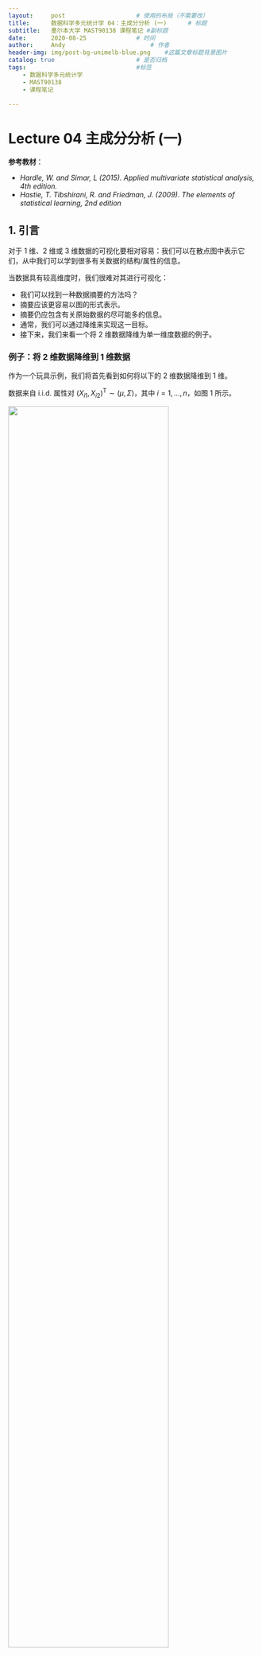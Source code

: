 ```yaml
---
layout:     post   				    # 使用的布局（不需要改）
title:      数据科学多元统计学 04：主成分分析 (一)   	# 标题 
subtitle:   墨尔本大学 MAST90138 课程笔记 #副标题
date:       2020-08-25				# 时间
author:     Andy 						# 作者
header-img: img/post-bg-unimelb-blue.png 	#这篇文章标题背景图片
catalog: true 						# 是否归档
tags:								#标签
    - 数据科学多元统计学
    - MAST90138
    - 课程笔记

---
```


# Lecture 04 主成分分析 (一)

**参考教材**：

* *Hardle, W. and Simar, L (2015). Applied multivariate statistical analysis, 4th edition.*
* *Hastie, T. Tibshirani, R. and Friedman, J. (2009). The elements of statistical learning, 2nd edition*

## 1. 引言

对于 1 维、2 维或 3 维数据的可视化要相对容易：我们可以在散点图中表示它们，从中我们可以学到很多有关数据的结构/属性的信息。

当数据具有较高维度时，我们很难对其进行可视化：

* 我们可以找到一种数据摘要的方法吗？
* 摘要应该更容易以图的形式表示。
* 摘要仍应包含有关原始数据的尽可能多的信息。
* 通常，我们可以通过降维来实现这一目标。
* 接下来，我们来看一个将 2 维数据降维为单一维度数据的例子。

### 例子：将 2 维数据降维到 1 维数据

作为一个玩具示例，我们将首先看到如何将以下的 2 维数据降维到 1 维。

数据来自 i.i.d. 属性对 $(X_{i1}, X_{i2})^{\mathrm T} \sim (\mu, \Sigma)$，其中 $i = 1, \dots, n$，如图 1 所示。

<img src="http://andy-blog.oss-cn-beijing.aliyuncs.com/blog/2020-09-27-WX20200927-224826%402x.png" width="80%">

<span><center> <span style="font-size:10pt"> <span style="color:steelblue;font-weight:bold">图 1</span>：2 维数据的散点图</span></center></span>

对于这类问题，通常首先需要进行 **中心化数据** (中心化之后的数据从几何上更容易理解)。对于 $i = 1, \dots, n$，我们将 $(X_{i1}, X_{i2})^{\mathrm T}$ 替换为 $(X_{i1}- \overline X_1, X_{i2}- \overline X_2)^{\mathrm T}$，如图 2 所示：

<img src="http://andy-blog.oss-cn-beijing.aliyuncs.com/blog/2020-09-27-WX20200927-230722%402x.png" width="80%">

<span><center> <span style="font-size:10pt"> <span style="color:steelblue;font-weight:bold">图 2</span>：中心化数据，可以看到，现在数据中心位于坐标原点处。</span></center></span>

**注意**：从现在起，为避免繁琐的符号表示，当我们提到 $X_{ij}$ 时，我们实际上指的是 $X_{ij}-\overline X_j$。

为了将这些数据降维到一维，我们可以采取一些措施，例如：**仅保留每个数据点的第一个成分** $X_{i1}$。

<img src="http://andy-blog.oss-cn-beijing.aliyuncs.com/blog/2020-09-27-WX20200927-231549%402x.png" width="80%">

<span><center> <span style="font-size:10pt"> <span style="color:steelblue;font-weight:bold">图 3</span>：2 维数据中每个数据点在第一个成分方向 $X_{1}$ 上的投影</span></center></span>

<img src="http://andy-blog.oss-cn-beijing.aliyuncs.com/blog/2020-09-28-WX20200928-092335%402x.png" width="75%">

<span><center> <span style="font-size:10pt"> <span style="color:steelblue;font-weight:bold">图 4</span>：每个数据点仅保留第一个成分 $X_{i1}$，将数据降维到 1 维</span></center></span>

但这种降维方式并不是我们所期望的，因为我们丢失了原始数据中第二个成分 $X_2$ 的所有相关信息。

* 例如，假设数据包含 $n = 100$ 个个体的年龄 ($X_1$) 和身高 ($X_2$)。
* 那么，上面的降维方式将仅保留年龄，并完全丢弃身高相关的数据。

事实上，我们可以创建一个同时包含年龄和身高信息的 **新变量**。

一种简单的方法是对年龄和身高进行 **线性组合**。

* 例如，对于 $i = 1, \dots, n$，我们可以创建一个新变量

  $$Y_i = \dfrac{1}{2}\text{age}_i + \dfrac{1}{2}\text{height}_i$$

  它相当于是对每个样本的年龄和身高数据的取平均值。其中，两个系数 $1/2$ 可以分别视为年龄和身高的权重。

* 通常在这类问题中，我们会对线性组合的进行重新缩放，以使各权重系数的平方和等于 $1$。在这种情况下，我们有

  $$Y_i = \dfrac{1}{\sqrt 2}\text{age}_i + \dfrac{1}{\sqrt 2}\text{height}_i$$

因此，值 $Y_i = \dfrac{1}{\sqrt 2}X_{i1} + \dfrac{1}{\sqrt 2}X_{i2}$ 如图 5 所示：

<img src="http://andy-blog.oss-cn-beijing.aliyuncs.com/blog/2020-09-28-WX20200928-094512%402x.png" width="75%">

<span><center> <span style="font-size:10pt"> <span style="color:steelblue;font-weight:bold">图 5</span>：通过创建一个各成分的线性组合实现降维</span></center></span>

取两个成分的比例平均值相当于在原坐标系中将原始数据投影到图 6 中的红线 ($X_1 = X_2$) 上，并仅保留投影值 (蓝色)。

<img src="http://andy-blog.oss-cn-beijing.aliyuncs.com/blog/2020-09-28-WX20200928-095637%402x.png" width="80%">

<span><center> <span style="font-size:10pt"> <span style="color:steelblue;font-weight:bold">图 6</span>：2 维数据中每个数据点在直线 $X_{1}=X_{2}$ 方向上的投影</span></center></span>

那么，上图是如何生成的呢？

* 在前面的课程中我们已经介绍过，向量 $x$ 在向量 $y$ 上的正交投影 $$p_x = \dfrac{x^{\mathrm T} y}{\|y\|}$$，如图所示

  <img src="http://andy-blog.oss-cn-beijing.aliyuncs.com/blog/2020-09-28-WX20200928-104553%402x.png" width="30%">

* 简而言之，点 $x$ 在通过原点和点 $y$ 的直线上的正交投影 $p_x$ 由下式给出

  $$p_x = \dfrac{x^{\mathrm T} y}{\|y\|} \tag {1}$$

* 取线性组合 $Y_i = \dfrac{1}{\sqrt 2}X_{i1} + \dfrac{1}{\sqrt 2}X_{i2}$ 相当于

  $$Y_i = X_i^{\mathrm T}a$$

  其中，$X_i=(X_{i1},X_{i2})^{\mathrm T}$，$a=(\dfrac{1}{\sqrt 2}, \dfrac{1}{\sqrt 2})^{\mathrm T}$。

* 由于 $$\|a\|=1$$，在式 $(1)$中 取 $y = a$，所以 $Y_i$ 是 $X_i$ 在通过原点和 $a$ 的直线上的正交投影。

图 7 中，红色直线经过原点和 $a= (1/\sqrt{2},1/\sqrt{2})^{\mathrm T}$，蓝色点表示每个 $X_i$ 在该直线上的正交投影。

<img src="http://andy-blog.oss-cn-beijing.aliyuncs.com/blog/2020-11-18-WX20201118-184908%402x.png" width="80%">

<span style="margin:auto; display:table; font-size:10pt"> <span style="color:steelblue;font-weight:bold">图 7</span>：红色直线经过原点和 $a= (1/\sqrt{2},1/\sqrt{2})^{\mathrm T}$，蓝色点表示每个 $X_i$ 在该直线上的正交投影。</span>

图 8 显示了将投影后的数据点显示在新的一维坐标系中，原始二维空间中的数据点 $(X_1,X_2)$ 投影后在新坐标系中的坐标为 $(X_1+X_2)/\sqrt{2}$。

<img src="http://andy-blog.oss-cn-beijing.aliyuncs.com/blog/2020-11-18-WX20201118-185321%402x.png" width="80%">

<span style="margin:auto; display:table; font-size:10pt"> <span style="color:steelblue;font-weight:bold">图 8</span>：将投影后的数据点显示在新的一维坐标系中，原始二维空间中的数据点 $(X_1,X_2)$ 投影后在新坐标系中的坐标为 $(X_1+X_2)/\sqrt{2}$。</span>

* 但是，相比给 $X_i$ 的每个成分赋予相等的权重，我们希望找到一种方式能够在降维时尽量减少原始数据相关信息的丢失。
* 这取决于我们如何定义 **“损失信息 (lose information)”**。
* 在 **主成分分析 (principal component analysis, PCA)** 中，我们通过将数据投影到直线上来实现降维。
* 此外，在 PCA 中，“尽可能少的信息损失” 被定义为 **“尽可能多地保留原始数据的变化性”**。
* 在之前二维情况的例子中，当选择投影 $Y_i = X_i^{\mathrm T}a$ 所在的直线时，意味着我们希望找到一个 $a$ 使得投影的方差 **$\mathrm{Var}(Y_i)$ 尽可能大**。

为什么我们要最大化方差？图 9 显示了一个投影后的数据不具变化性的例子：将数据投影在图中红线上。

<img src="http://andy-blog.oss-cn-beijing.aliyuncs.com/blog/2020-11-18-WX20201118-192414%402x.png" width="80%">

<span style="margin:auto; display:table; font-size:10pt"> <span style="color:steelblue;font-weight:bold">图 9</span>：对于图中的原始二维数据，如果我们将其投影到图中的红色直线上，那么所有数据都投影到同一点上：投影的方差为零，我们无法从中获得任何信息。</span>

回到之前的例子，我们将数据投影到了图 11 中的红色直线上：

<img src="http://andy-blog.oss-cn-beijing.aliyuncs.com/blog/2020-11-18-WX20201118-192136%402x.png" width="80%">

<span style="margin:auto; display:table; font-size:10pt"> <span style="color:steelblue;font-weight:bold">图 11</span>：将原始二维数据投影到红色直线上。</span>

但是，如果我们将数据投影在图 12 中的红色直线上，我们将保留更多信息：

<img src="http://andy-blog.oss-cn-beijing.aliyuncs.com/blog/2020-11-18-WX20201118-192919%402x.png" width="80%">

<span style="margin:auto; display:table; font-size:10pt"> <span style="color:steelblue;font-weight:bold">图 12</span>：我们将数据投影到另一条直线上将保留更多信息：可以看到，在这条线上，投影数据要比之前在图 11 中的直线上更具可变性。</span>

可以看到，与之前选择的投影直线相比，新的投影直线上的数据方差更大：

<img src="http://andy-blog.oss-cn-beijing.aliyuncs.com/blog/2020-11-18-WX20201118-212106%402x.png" width="75%">

<span style="margin:auto; display:table; font-size:10pt"> <span style="color:steelblue;font-weight:bold">图 13</span>：红色点为原始数据在之前直线上的投影，蓝色点为原始数据在之新的直线上的投影，可以看到蓝色数据点的方差更大，事实上，蓝色点对应的直线也是能够使投影数据方差最大化的方向。</span>

## 2. 标准化的线性组合

通常，在 **主成分分析 (Principal Component Analysis, PCA)** 中，当我们将 $p$ 维的 $X_i$ 降维到一维的 $Y_i$ 时 ($i=1,\dots,n$)，其中 $X_i \sim \text{i.i.d.} \;(0,\Sigma)$，我们的目标是找到 **一个关于 $X_i$ 的线性组合 $Y_i$，并且使得其方差 $\mathrm{Var}(Y_i)$ 尽可能大**：

$$Y_{i1}=a_1 X_{i1} + \cdots + a_p X_{ip} = a^{\mathrm T} X_i$$

其中，$a=(a_1,\dots,a_p)^{\mathrm T}$，并且满足 $$\|a\|^2=\sum_{j=1}^{p}a_j^2 =1$$。

* 这里，我们用 $Y_{i1}$ 代替 $Y_i$，因为我们将要投影的方向不止一个。
* 对于 $a$ 的约束是一个缩放因子，可以在一定程度上简化我们的问题。
* 令 $\gamma_1,\gamma_2,\dots,\gamma_p$ 表示协方差矩阵 $\Sigma$ 的 $p$ 个范数 $1$ 特征向量 (即 $$\|\gamma_j\|=1$$)，它们分别对应以下特征值：

  $$\lambda_1 \ge \lambda_2 \ge \cdots \ge \lambda_p$$

* 记住，$\gamma_j$ 的定义只取决于符号的变化，所以每个 $\gamma_j$ 都可以用 $-\gamma_j$ 来代替。
* 可以证明，能够使投影数据方差 $\mathrm{Var}(Y_i)$ 最大化的 $a$ 为：

  $$a=\gamma_1$$

  即 **最大特征值对应的特征向量**。

* 我们将以下变量称为 **$X_i$ 的第一主成分**：

  $$Y_{i1} = a_1 X_{i1}+\cdots + a_p X_{ip}=a^{\mathrm T}X_i = \gamma_1^{\mathrm T}X_i$$

* 更一般地，如果 $X_i \sim \text{i.i.d.} \;(\mu,\Sigma)$，并且没有经过中心化处理，那么我们将以下变量称为 **$X_i$ 的第一主成分**：

  $$Y_{i1} = \gamma_1^{\mathrm T}\{X_i - E(X_i)\} = \gamma_1^{\mathrm T}(X_i - \mu)$$

* 它是具有 **最大方差** 的 **数据线性投影**。
* 在投影之前，我们总是先对数据进行中心化处理。

在 PCA 中，一旦我们找到了一单变量投影，如何添加第二个投影呢？

显然，我们不应该将数据只是简单地投影到一条任意的其他直线上，例如：

<img src="http://andy-blog.oss-cn-beijing.aliyuncs.com/blog/2020-11-19-WX20201119-223754%402x.png" width="80%">

<span style="margin:auto; display:table; font-size:10pt"> <span style="color:steelblue;font-weight:bold">图 14</span>：红色直线为第一主成分方向，蓝色直线为第二个投影方向。</span>

可以看到，图 14 中的两个投影本质上是冗余的，我们并没有从第二个投影中获得关于数据的更多信息。

事实上，对于第二个投影方向，我们应该将数据投影到与第一主成分方向尽可能不同的一条直线上，以便从中学习到一些补充信息。那么应该怎样做呢？如图 15 所示，我们可以将数据投影到 **垂直于 PC1 方向** 的蓝色直线上，我们将通过此第二投影得到的变量称为 **第二主成分**。

<img src="http://andy-blog.oss-cn-beijing.aliyuncs.com/blog/2020-11-19-WX20201119-224942%402x.png" width="80%">

<span style="margin:auto; display:table; font-size:10pt"> <span style="color:steelblue;font-weight:bold">图 15</span>：红色直线为第一主成分方向，蓝色直线为第二主成分方向。我们将原始数据分别投影到 PC1 和 PC2 方向上，并且旋转坐标轴以匹配这两个主成分方向。</span>

更一般地，在 PCA 中，如果我们希望将 $p$ 维的 $X_i$ 降维到 $q \le p$ 维的 $Y_i$ ($i=1,\dots,n$)，其中 $X_i \sim \text{i.i.d.} \;(\mu,\Sigma)$，并且 $\gamma_j$ 和 $\lambda_j$ 按照与之前相同的定义 (即 $$\|\gamma_j\|=1$$，$$\lambda_1 \ge \lambda_2 \ge \cdots \ge \lambda_p$$)。

* 首先，我们可以将 $X_i$ 的 **第一主成分** 取为：

  $$Y_{i1} = \gamma_1^{\mathrm T}\{X_i - E(X_i)\} = \gamma_1^{\mathrm T}(X_i - \mu)$$

  其中，$\gamma_1$ 是协方差矩阵 $\Sigma$ 的最大特征值 $\lambda_1$ 对应的特征向量。

* 然后，对于 $k=2,\dots,q$，我们将 $X_i$ 的 **第 $q$ 个主成分** 取为：

  $$Y_{ik} = \gamma_k^{\mathrm T}\{X_i - E(X_i)\} = \gamma_k^{\mathrm T}(X_i - \mu)$$

  其中，$\gamma_k$ 是协方差矩阵 $\Sigma$ 的第 $k$ 大的特征值 $\lambda_k$ 对应的特征向量。

* 所有 $\gamma_j$ 都是范数 $1$ 的，并且彼此正交。因此，各投影方向也是彼此正交的。

* 在矩阵表示下，令 $Y_i=(Y_{i1},\dots,Y_{ip})^{\mathrm T}$，我们有

  $$Y_i = \Gamma^{\mathrm T}(X_i - \mu)$$

* 假如我们按照以上方式构造 $Y_{i1},\dots,Y_{ip}$，那么我们有

  $$\begin{align}
  &E(Y_{ij})=0, \; \text{for } j=1,\dots,p \\[2ex]
  &\mathrm{Var}(Y_{ij})=\lambda_j, \; \text{for } j=1,\dots,p \\[2ex]
  &\mathrm{Cov}(Y_{ik},Y_{ij})=0,\; k\ne j \\[2ex]
  &\mathrm{Var}(Y_{i1}) \ge \mathrm{Var}(Y_{i2}) \ge \cdots \ge \mathrm{Var}(Y_{ip}) \\[2ex]
  &\sum_{j=1}^{p} \mathrm{Var}(Y_{ij}) = \mathrm{tr}(\Sigma) \\[2ex]
  &\prod_{j=1}^{p} \mathrm{Var}(Y_{ij}) = | \Sigma | 
  \end{align}$$

* 可以证明，我们无法构造出一个方差比 $\lambda_1 = \mathrm{Var}(Y_{i1})$ 更大的线性组合：

  $$V_i = a^{\mathrm T} X_i$$

  其中，$$\|a\|=1$$。

* 可以证明，如果我们构造了一个与 $X_i$ 的前 $k$ 个 PC 不相关的变量

  $$V_i = a^{\mathrm T} X_i$$

  其中，$$\|a\|=1$$。

  那么，通过将 $V_i$ 取为 $X_i$ 的第 $(k+1)$ 个主成分

  $$V_i = Y_{i(k+1)}$$

  可以使其方差最大化。

* 根据这些特性，我们希望能够通过将原始数据投影到前几个 PC 上来收集尽可能多的关于原始数据的信息。
* 请记住，我们的目标是将原始 $p$ 维数据投影到仅几个维度上，从而更轻松地进行可视化。

## 3. 主成分的应用

通常在实践中，我们并不知道 $\mu=E(X_i)$ 和 $\Sigma$，因此我们使用它们的经验对应项 $\overline X$ 和 $S$ 作为替代，即：

* 首先，我们可以将 $X_i$ 的 **第一主成分** 取为：

  $$Y_{i1} = \gamma_1^{\mathrm T}(X_i - \overline X)$$

  其中，$\gamma_1$ 是样本协方差矩阵 $S$ 的最大特征值 $\lambda_1$ 对应的特征向量。

* 然后，对于 $k=2,\dots,q$，我们将 $X_i$ 的 **第 $q$ 个主成分** 取为：

  $$Y_{ik} = \gamma_k^{\mathrm T}(X_i - \overline X)$$

  其中，$\gamma_k$ 是样本协方差矩阵 $S$ 的第 $k$ 大的特征值 $\lambda_k$ 对应的特征向量。

* 在矩阵表示下，令

  $$Y_i = \underbrace{(Y_{i1},\dots, Y_{ip})^{\mathrm T}}_{p \times 1} \qquad \text{and} \qquad \mathcal Y = \underbrace{(Y_1,\dots,Y_n)^{\mathrm T}}_{n \times p}$$

  我们有

  $$\mathcal Y = (\mathcal X - 1_n \overline X^{\mathrm T})\Gamma$$

* 一旦计算完 PC 后，我们就可以将它们绘制在图中以检查数据是否存在聚类，检查那些高影响的观测值 (离群值)，以及是否可以获得更多关于数据的认知。

* 当我们在 PC 图中检测到某些东西时，我们还可以回到原始数据并尝试建立连接，并检查我们的解释是否正确。

### 例子：瑞士纸币数据

**参考**：*Flury, B. and Riedwyl, H. (1988). Multivariate Statistics: A practical approach. London: Chapman & Hall, Tables 1.1 and 1.2, pp. 5–8.*

数据包含的一系列变量是通过对 $200$ 张 $1000$ 面值的瑞士法郎进行测量得到的，其中 $100$ 张为真钞，剩下 $100$ 张为伪钞。可以通过在 R 包 `mclust` 中使用 `data(banknote)` 加载数据。

如前所述，测得的变量为：

* $X_1$：钞票长度 (mm)
* $X_2$：左边缘宽度 (mm)
* $X_3$：右边缘宽度 (mm)
* $X_4$：底部边距宽度 (mm)
* $X_5$：顶部边距宽度 (mm)
* $X_6$：对角线长度 (mm)

其中，前 $100$ 张为真钞，后 $100$ 张为伪钞。

<img src="http://andy-blog.oss-cn-beijing.aliyuncs.com/blog/2020-11-19-WX20201120-003350%402x.png" width="80%">

<span style="margin:auto; display:table; font-size:10pt"> <span style="color:steelblue;font-weight:bold">图 16</span>：瑞士纸币数据：可以看到，由于我们的原始数据只有 $6$ 个维度，我们仍然可以对数据进行一些可视化。</span>

在 R 中，我们可以使用以下命令读取数据并生成散点图：

```{r}
library(mclust)
data(banknote)
StatusX <- banknote[,1]
plot(banknote[,2:7])
```

`Status` 包含了一张纸币是真钞还是伪钞的相关信息，通过以下命令中心化数据并进行 PC 分析：

```{r}
XCbank <- scale(banknote[,2:7], scale=FALSE)
PCX <- prcomp(XCbank, retx=T)
PCX
```

我们可以仔细观察一下两个 PC 上的钞票数据。R 中的特征值和特征向量通过以下形式给出：

```{r}
Standard deviations (1, .., p=6):
[1] 1.7321388  0.9672748  0.4933697  0.4412015  0.2919107  0.1884534

Rotation (n x k) = (6 x 6):
            PC1     PC2    PC3     PC4     PC5     PC6
Length     0.044  -0.011  0.326  -0.562  -0.753   0.098
Left      -0.112  -0.071  0.259  -0.455   0.347  -0.767
Right     -0.139  -0.066  0.345  -0.415   0.535   0.632
Bottom    -0.768   0.563  0.218   0.186  -0.100  -0.022
Top       -0.202  -0.659  0.557   0.451  -0.102  -0.035
Diagonal   0.579   0.489  0.592   0.258   0.084  -0.046
```

特征向量是 **旋转矩阵 (rotation matrix)** 的列，特征值是 **标准差 (standard deviations)** 的平方。这里，我们将特征向量保留在 `gamma` 中，将特征值保留在 `lambda` 中：

```{r}
gamma <- PCX$rotation
lambda <- PCX$sdevˆ2
```

让我们来看一下前两个 PC：可以看到，数据可以被很清晰地分为两组。

```{r}
pX <- XCbank %*% gamma
plot(pX[,1], pX[,2], pch='*', xlab="PC1", ylab="PC2", asp=1)
```

<img src="http://andy-blog.oss-cn-beijing.aliyuncs.com/blog/2020-11-19-WX20201120-005851%402x.png" width="80%">

<span style="margin:auto; display:table; font-size:10pt"> <span style="color:steelblue;font-weight:bold">图 17</span>：瑞士纸币数据：前两个 PC 数据，可以看到，数据可以被分为两组。</span>

在 R 中，我们也可以用一种更简单的方式完成：将投影数据 $Y_i$ 保留在 `Y` 中。

```{r}
Y=PCX$x
plot(Y[,1], Y[,2], pch='*', xlab="PC1", ylab="PC2", asp=1)
```

<img src="http://andy-blog.oss-cn-beijing.aliyuncs.com/blog/2020-11-19-WX20201120-005851%402x.png" width="80%">

<span style="margin:auto; display:table; font-size:10pt"> <span style="color:steelblue;font-weight:bold">图 18</span>：瑞士纸币数据：与图 17 一样，图中显示了前两个 PC 数据。</span>

实际上，上面的两个组分别对应真钞和假钞。因此，仅仅前两个 PC 就已经捕获了该信息。所以，我们并不需要保留全部 $6$ 个维度即可看到这点。

<img src="http://andy-blog.oss-cn-beijing.aliyuncs.com/blog/2020-11-19-WX20201120-010645%402x.png" width="80%">

<span style="margin:auto; display:table; font-size:10pt"> <span style="color:steelblue;font-weight:bold">图 18</span>：瑞士纸币数据：红色表示假钞，蓝色表示真钞。可以看到，仅仅依靠前两个 PC，我们已经能够将真钞和假钞区分开。</span>

回顾前面 `PCX` 的输出结果：

```{r}
Standard deviations (1, .., p=6):
[1] 1.7321388  0.9672748  0.4933697  0.4412015  0.2919107  0.1884534

Rotation (n x k) = (6 x 6):
            PC1     PC2    PC3     PC4     PC5     PC6
Length     0.044  -0.011  0.326  -0.562  -0.753   0.098
Left      -0.112  -0.071  0.259  -0.455   0.347  -0.767
Right     -0.139  -0.066  0.345  -0.415   0.535   0.632
Bottom    -0.768   0.563  0.218   0.186  -0.100  -0.022
Top       -0.202  -0.659  0.557   0.451  -0.102  -0.035
Diagonal   0.579   0.489  0.592   0.258   0.084  -0.046
```

这里，我们仅看前两个特征向量 (在 R 中被称为 `PC1` 和 `PC2`)，可以得到：

$$\begin{align}
Y_{i1} &= 0.044X_{i1}− 0.112X_{i2}− 0.139X_{i3}− 0.768X_{i4}− 0.202X_{i5}+ 0.579X_{i6} \\[2ex]
Y_{i2} &= −0.011X_{i1} − 0.071X_{i2} − 0.066X_{i3} + 0.563X_{i4} − 0.659X_{i5} + 0.489X_{i6}
\end{align}$$

因此，我们知道：

* 第一个 PC 大致是第 $6$ 个成分 (对角线的长度) 与第 $4$ 个成分 (底部边距宽度) 之差；
* 第二个 PC 大致是第 $5$ 个成分 (顶部边距宽度) 与第 $6$ 和第 $4$ 个成分之和的差。

下节内容：主成分分析 (二)
